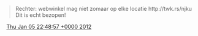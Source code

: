 > Rechter: webwinkel mag niet zomaar op elke locatie http://twk\.rs/njku Dit is echt bezopen\!

<img src="../../media/tweet.ico" width="12" /> [Thu Jan 05 22:48:57 +0000 2012](https://twitter.com/DromerDenker/status/155058230064709632)